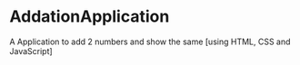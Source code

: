 # AddationApplication
A Application to add 2 numbers and show the same [using HTML, CSS and JavaScript]
